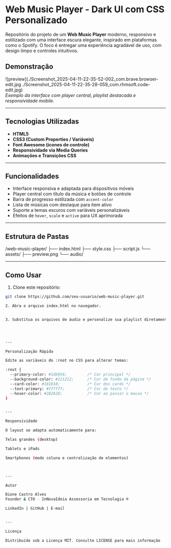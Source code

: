 # Web Music Player - Dark UI com CSS Personalizado

Repositório do projeto de um **Web Music Player** moderno, responsivo e estilizado com uma interface escura elegante, inspirado em plataformas como o Spotify. O foco é entregar uma experiência agradável de uso, com design limpo e controles intuitivos.

## Demonstração

![preview](./Screenshot_2025-04-11-22-35-52-002_com.brave.browser-edit.jpg 
./Screenshot_2025-04-11-22-35-28-059_com.rhmsoft.code-edit.jpg)  
*Exemplo da interface com player central, playlist destacada e responsividade mobile.*

---

## Tecnologias Utilizadas

- **HTML5**  
- **CSS3 (Custom Properties / Variáveis)**  
- **Font Awesome (ícones de controle)**  
- **Responsividade via Media Queries**  
- **Animações e Transições CSS**

---

## Funcionalidades

- Interface responsiva e adaptada para dispositivos móveis
- Player central com título da música e botões de controle
- Barra de progresso estilizada com `accent-color`
- Lista de músicas com destaque para item ativo
- Suporte a temas escuros com variáveis personalizáveis
- Efeitos de `hover`, `scale` e `active` para UX aprimorada

---

## Estrutura de Pastas

/web-music-player/ ├── index.html ├── style.css ├── script.js └── assets/ ├── preview.png └── audio/

---

## Como Usar

1. Clone este repositório:
```bash
git clone https://github.com/seu-usuario/web-music-player.git

2. Abra o arquivo index.html no navegador.


3. Substitua os arquivos de áudio e personalize sua playlist diretamente no HTML ou script JS.




---

Personalização Rápida

Edite as variáveis do :root no CSS para alterar temas:

:root {
  --primary-color: #1db954;         /* Cor principal */
  --background-color: #121212;      /* Cor de fundo da página */
  --card-color: #181818;            /* Cor dos cards */
  --text-primary: #ffffff;          /* Cor do texto */
  --hover-color: #282828;           /* Cor ao passar o mouse */
}


---

Responsividade

O layout se adapta automaticamente para:

Telas grandes (desktop)

Tablets e iPads

Smartphones (modo coluna e centralização de elementos)



---

Autor

Dione Castro Alves
Founder & CTO - InNovaIdeia Assessoria em Tecnologia ®

LinkedIn | GitHub | E-mail


---

Licença

Distribuído sob a Licença MIT. Consulte LICENSE para mais informação

